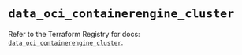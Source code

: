 # `data_oci_containerengine_cluster`

Refer to the Terraform Registry for docs: [`data_oci_containerengine_cluster`](https://registry.terraform.io/providers/hashicorp/oci/7.19.0/docs/data-sources/containerengine_cluster).
